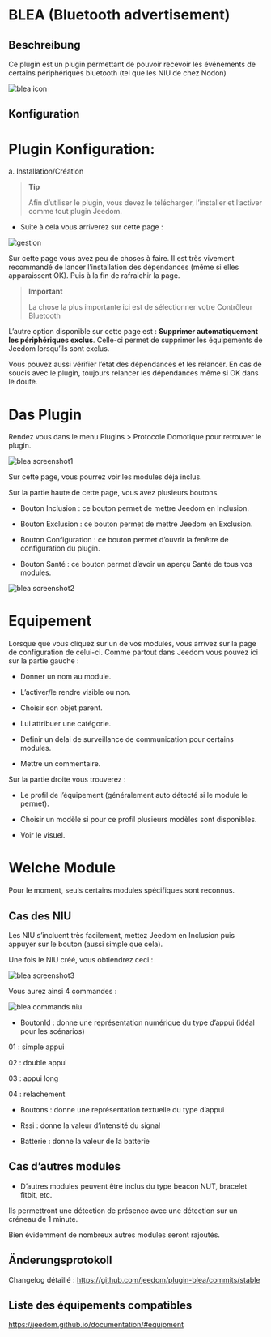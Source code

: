 BLEA (Bluetooth advertisement) 
==============================

Beschreibung 
-----------

Ce plugin est un plugin permettant de pouvoir recevoir les événements de
certains périphériques bluetooth (tel que les NIU de chez Nodon)

![blea icon](../images/blea_icon.png)

Konfiguration
-------------

Plugin Konfiguration:
========================

a.  Installation/Création

> **Tip**
>
> Afin d’utiliser le plugin, vous devez le télécharger, l’installer et
> l’activer comme tout plugin Jeedom.

-   Suite à cela vous arriverez sur cette page :

![gestion](../images/gestion.jpg)

Sur cette page vous avez peu de choses à faire. Il est très vivement
recommandé de lancer l’installation des dépendances (même si elles
apparaissent OK). Puis à la fin de rafraichir la page.

> **Important**
>
> La chose la plus importante ici est de sélectionner votre Contrôleur
> Bluetooth

L’autre option disponible sur cette page est : **Supprimer
automatiquement les périphériques exclus**. Celle-ci permet de supprimer
les équipements de Jeedom lorsqu’ils sont exclus.

Vous pouvez aussi vérifier l’état des dépendances et les relancer. En
cas de soucis avec le plugin, toujours relancer les dépendances même si
OK dans le doute.

Das Plugin 
=========

Rendez vous dans le menu Plugins &gt; Protocole Domotique pour retrouver
le plugin.

![blea screenshot1](../images/blea_screenshot1.jpg)

Sur cette page, vous pourrez voir les modules déjà inclus.

Sur la partie haute de cette page, vous avez plusieurs boutons.

-   Bouton Inclusion : ce bouton permet de mettre Jeedom en Inclusion.

-   Bouton Exclusion : ce bouton permet de mettre Jeedom en Exclusion.

-   Bouton Configuration : ce bouton permet d’ouvrir la fenêtre de
    configuration du plugin.

-   Bouton Santé : ce bouton permet d’avoir un aperçu Santé de tous
    vos modules.

![blea screenshot2](../images/blea_screenshot2.jpg)

Equipement 
==========

Lorsque que vous cliquez sur un de vos modules, vous arrivez sur la page
de configuration de celui-ci. Comme partout dans Jeedom vous pouvez ici
sur la partie gauche :

-   Donner un nom au module.

-   L’activer/le rendre visible ou non.

-   Choisir son objet parent.

-   Lui attribuer une catégorie.

-   Definir un delai de surveillance de communication pour
    certains modules.

-   Mettre un commentaire.

Sur la partie droite vous trouverez :

-   Le profil de l’équipement (généralement auto détecté si le module
    le permet).

-   Choisir un modèle si pour ce profil plusieurs modèles
    sont disponibles.

-   Voir le visuel.

Welche Module
=============

Pour le moment, seuls certains modules spécifiques sont reconnus.

Cas des NIU 
-----------

Les NIU s’incluent très facilement, mettez Jeedom en Inclusion puis
appuyer sur le bouton (aussi simple que cela).

Une fois le NIU créé, vous obtiendrez ceci :

![blea screenshot3](../images/blea_screenshot3.jpg)

Vous aurez ainsi 4 commandes :

![blea commands niu](../images/blea_commands_niu.jpg)

-   BoutonId : donne une représentation numérique du type d’appui (idéal
    pour les scénarios)

01 : simple appui

02 : double appui

03 : appui long

04 : relachement

-   Boutons : donne une représentation textuelle du type d’appui

-   Rssi : donne la valeur d’intensité du signal

-   Batterie : donne la valeur de la batterie

Cas d’autres modules 
--------------------

-   D’autres modules peuvent être inclus du type beacon NUT, bracelet
    fitbit, etc.

Ils permettront une détection de présence avec une détection sur un
créneau de 1 minute.

Bien évidemment de nombreux autres modules seront rajoutés.

Änderungsprotokoll
---------

Changelog détaillé :
<https://github.com/jeedom/plugin-blea/commits/stable>

Liste des équipements compatibles 
---------------------------------

<https://jeedom.github.io/documentation/#equipment>

